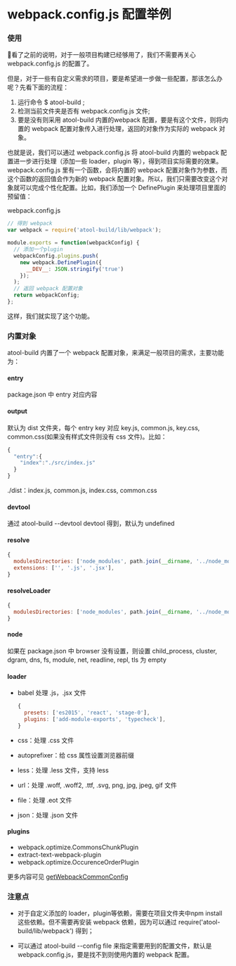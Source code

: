 # webpack.config.js 配置举例

### 使用

看了之前的说明，对于一般项目构建已经够用了，我们不需要再关心 webpack.config.js 的配置了。

但是，对于一些有自定义需求的项目，要是希望进一步做一些配置，那该怎么办呢？先看下面的流程：

 1. 运行命令 $ atool-build ;
 2. 检测当前文件夹是否有 webpack.config.js 文件;
 3. 要是没有则采用 atool-build 内置的webpack 配置，要是有这个文件，则将内置的 webpack 配置对象传入进行处理，返回的对象作为实际的 webpack 对象。

也就是说，我们可以通过 webpack.config.js 将 atool-build 内置的 webpack 配置进一步进行处理（添加一些 loader，plugin 等），得到项目实际需要的效果。webpack.config.js 里有一个函数，会将内置的 webpack 配置对象作为参数，而这个函数的返回值会作为新的 webpack 配置对象。所以，我们只需要改变这个对象就可以完成个性化配置。比如，我们添加一个 DefinePlugin 来处理项目里面的预留值：

webpack.config.js
```javascript
// 得到 webpack
var webpack = require('atool-build/lib/webpack');

module.exports = function(webpackConfig) {
  // 添加一个plugin
  webpackConfig.plugins.push(
    new webpack.DefinePlugin({
      __DEV__: JSON.stringify('true')
    });
  );
  // 返回 webpack 配置对象
  return webpackConfig;
};
```

这样，我们就实现了这个功能。


### 内置对象

atool-build 内置了一个 webpack 配置对象，来满足一般项目的需求，主要功能为：

#### entry

package.json 中 entry 对应内容

#### output

默认为 dist 文件夹，每个 entry key 对应 key.js, common.js, key.css, common.css(如果没有样式文件则没有 css 文件)。比如：

```javascript
{
  "entry":{
    "index":"./src/index.js"
  }
}
```

./dist：index.js, common.js, index.css, common.css

#### devtool

通过 atool-build --devtool devtool 得到，默认为 undefined


#### resolve

```javascript
{
  modulesDirectories: ['node_modules', path.join(__dirname, '../node_modules')],
  extensions: ['', '.js', '.jsx'],
}
```

#### resolveLoader

```javascript
{
  modulesDirectories: ['node_modules', path.join(__dirname, '../node_modules')],
}
```


#### node

如果在 package.json 中 browser 没有设置，则设置 child_process, cluster, dgram, dns, fs, module, net, readline, repl, tls 为 empty

#### loader

- babel
  处理 .js，.jsx 文件

  ```javascript
  {
    presets: ['es2015', 'react', 'stage-0'],
    plugins: ['add-module-exports', 'typecheck'],
  }
  ```
- css：处理 .css 文件
- autoprefixer：给 css 属性设置浏览器前缀
- less：处理 .less 文件，支持 less
- url：处理 .woff, .woff2, .ttf, .svg, png, jpg, jpeg, gif 文件
- file：处理 .eot 文件
- json：处理 .json 文件

#### plugins

- webpack.optimize.CommonsChunkPlugin
- extract-text-webpack-plugin
- webpack.optimize.OccurenceOrderPlugin

更多内容可见 [getWebpackCommonConfig](https://github.com/ant-tool/atool-build/blob/master/src/getWebpackCommonConfig.js)

### 注意点

- 对于自定义添加的 loader，plugin等依赖，需要在项目文件夹中npm install 这些依赖。但不需要再安装 webpack 依赖，因为可以通过 require('atool-build/lib/webpack') 得到；

- 可以通过 atool-build --config file 来指定需要用到的配置文件，默认是 webpack.config.js，要是找不到则使用内置的 webpack 配置。